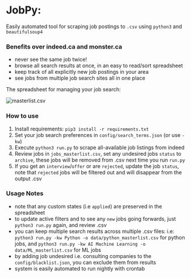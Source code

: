 # JobPy:

Easily automated tool for scraping job postings to `.csv` using `python3` and `beautifulsoup4`

### Benefits over indeed.ca and monster.ca
* never see the same job twice!
* browse all search results at once, in an easy to read/sort spreadsheet
* keep track of all explicitly new job postings in your area
* see jobs from multiple job search sites all in one place

The spreadsheet for managing your job search:

![masterlist.csv](https://github.com/PaulMcInnis/JobPy/blob/master/demo.png "masterlist.csv")

### How to use
1. Install requirements: `pip3 install -r requirements.txt`
1. Set your job search preferences in `config/search_terms.json` (or use `-kw`)
1. Execute `python3 run.py` to scrape all-available job listings from indeed
1. Review jobs in `jobs_masterlist.csv`, set any undesired jobs `status` to `archive`, these jobs will be removed from .csv next time you run `run.py`
1. If you get an `interview`/`offer` or are `rejected`, update the job `status`, note that `rejected` jobs will be filtered out and will disappear from the output .csv

### Usage Notes
* note that any custom states (i.e `applied`) are preserved in the spreadsheet
* to update active filters and to see any `new` jobs going forwards, just `python3 run.py` again, and review .csv
* you can keep multiple search results across multiple .csv files: i.e: `python3 run.py -kw Python -o data/python_masterlist.csv` for python jobs, and `python3 run.py -kw AI Machine Learning -o data/ML_masterlist.csv` for ML jobs
* by adding job undesired i.e. consulting companies to the `config/blacklist.json`, you can exclude them from results
* system is easily automated to run nightly with crontab
